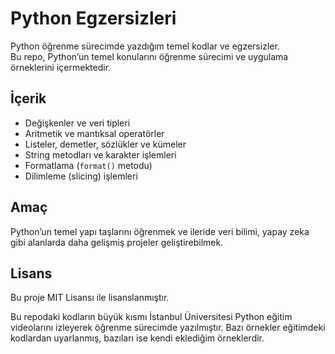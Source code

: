 # Python Egzersizleri

Python öğrenme sürecimde yazdığım temel kodlar ve egzersizler.  
Bu repo, Python’un temel konularını öğrenme sürecimi ve uygulama örneklerini içermektedir.

## İçerik
- Değişkenler ve veri tipleri
- Aritmetik ve mantıksal operatörler
- Listeler, demetler, sözlükler ve kümeler
- String metodları ve karakter işlemleri
- Formatlama (`format()` metodu)
- Dilimleme (slicing) işlemleri

## Amaç
Python’un temel yapı taşlarını öğrenmek ve ileride veri bilimi, yapay zeka gibi alanlarda daha gelişmiş projeler geliştirebilmek.

## Lisans
Bu proje MIT Lisansı ile lisanslanmıştır.

Bu repodaki kodların büyük kısmı İstanbul Üniversitesi Python eğitim videolarını izleyerek öğrenme sürecimde yazılmıştır. 
Bazı örnekler eğitimdeki kodlardan uyarlanmış, bazıları ise kendi eklediğim örneklerdir.

